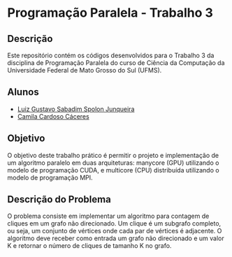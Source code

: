 # Programação Paralela - Trabalho 3

## Descrição

Este repositório contém os códigos desenvolvidos para o Trabalho 3 da disciplina de Programação Paralela do curso de Ciência da Computação da Universidade Federal de Mato Grosso do Sul (UFMS).

## Alunos

- [Luiz Gustavo Sabadim Spolon Junqueira](https://github.com/luizgustavojunqueira)
- [Camila Cardoso Cáceres](https://github.com/camilacaceres1d)

## Objetivo

O objetivo deste trabalho prático é permitir o projeto e implementação de um algoritmo
paralelo em duas arquiteturas: manycore (GPU) utilizando o modelo de programação CUDA, e
multicore (CPU) distribuída utilizando o modelo de programação MPI.

## Descrição do Problema

O problema consiste em implementar um algoritmo para contagem de cliques em um grafo não direcionado. Um clique é um subgrafo completo, ou seja, um conjunto de vértices onde cada par de vértices é adjacente. O algoritmo deve receber como entrada um grafo não direcionado e um valor K e retornar o número de cliques de tamanho K no grafo.
